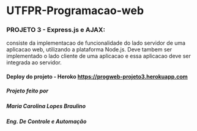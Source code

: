# UTFPR-Programacao-web

### PROJETO 3 - Express.js e AJAX:

consiste da implementacao de funcionalidade do lado servidor de uma aplicacao web, utilizando a plataforma Node.js. Deve tambem ser implementado o lado cliente de uma aplicacao e essa aplicacao deve ser integrada ao servidor.

#### Deploy do projeto - Heroko https://progweb-projeto3.herokuapp.com

##### Projeto feito por

##### Maria Carolina Lopes Braulino

##### Eng. De Controle e Automação